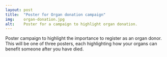 ```yaml
---
layout: post
title:  "Poster for Organ donation campaign"
img:    organ-donation.jpg
alt:	Poster for a campaign to highlight organ donation.
---
```

Poster campaign to highlight the importance to register as an organ donor. This will be one of three posters, each highlighting how your organs can benefit someone after you have died. 
